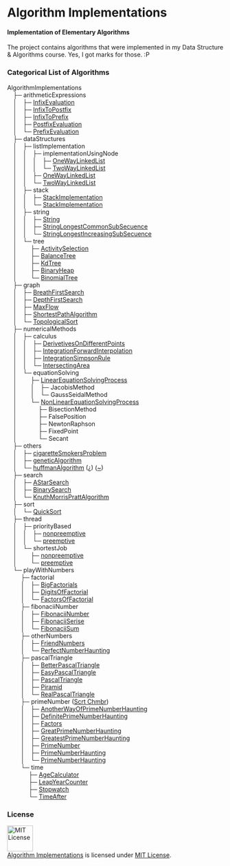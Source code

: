 # Algorithm Implementations
#### Implementation of Elementary Algorithms

The project contains algorithms that were implemented in my Data Structure & Algorithms course. Yes, I got marks for those. :P

### Categorical List of Algorithms

AlgorithmImplementations <br/>
&emsp;├─ arithmeticExpressions <br/>
&emsp;│&emsp;├─ <a href="https://github.com/MinhasKamal/AlgorithmImplementations/tree/master/arithmeticExpressions/infixEvaluation">InfixEvaluation</a> <br/>
&emsp;│&emsp;├─ <a href="https://github.com/MinhasKamal/AlgorithmImplementations/tree/master/arithmeticExpressions/infixToPostfix">InfixToPostfix</a> <br/>
&emsp;│&emsp;├─ <a href="https://github.com/MinhasKamal/AlgorithmImplementations/tree/master/arithmeticExpressions/infixToPrefix">InfixToPrefix</a> <br/>
&emsp;│&emsp;├─ <a href="https://github.com/MinhasKamal/AlgorithmImplementations/tree/master/arithmeticExpressions/postfixEvaluation">PostfixEvaluation</a> <br/>
&emsp;│&emsp;└─ <a href="https://github.com/MinhasKamal/AlgorithmImplementations/tree/master/arithmeticExpressions/prefixEvaluation">PrefixEvaluation</a> <br/>
&emsp;├─ dataStructures <br/>
&emsp;│&emsp;├─ listImplementation <br/>
&emsp;│&emsp;│&emsp;├─ implementationUsingNode <br/>
&emsp;│&emsp;│&emsp;│&emsp;├─ <a href="https://github.com/MinhasKamal/AlgorithmImplementations/blob/master/dataStructures/listImplementation/implementationUsingNode/OneWayLinkedList.cpp">OneWayLinkedList</a> <br/>
&emsp;│&emsp;│&emsp;│&emsp;└─ <a href="https://github.com/MinhasKamal/AlgorithmImplementations/blob/master/dataStructures/listImplementation/implementationUsingNode/TwoWayLinkedList.cpp">TwoWayLinkedList</a> <br/>
&emsp;│&emsp;│&emsp;├─ <a href="https://github.com/MinhasKamal/AlgorithmImplementations/blob/master/dataStructures/listImplementation/OneWayLinkedList.cpp">OneWayLinkedList</a> <br/>
&emsp;│&emsp;│&emsp;└─ <a href="https://github.com/MinhasKamal/AlgorithmImplementations/blob/master/dataStructures/listImplementation/TwoWayLinkedList.cpp">TwoWayLinkedList</a> <br/>
&emsp;│&emsp;├─ stack <br/>
&emsp;│&emsp;│&emsp;├─ <a href="https://github.com/MinhasKamal/AlgorithmImplementations/blob/master/dataStructures/stack/StackImplementation.asm">StackImplementation</a> <br/>
&emsp;│&emsp;│&emsp;└─ <a href="https://github.com/MinhasKamal/AlgorithmImplementations/blob/master/dataStructures/stack/StackImplementation.c">StackImplementation</a> <br/>
&emsp;│&emsp;├─ string <br/>
&emsp;│&emsp;│&emsp;├─ <a href="https://github.com/MinhasKamal/AlgorithmImplementations/blob/master/dataStructures/string/String.c">String</a> <br/>
&emsp;│&emsp;│&emsp;├─ <a href="https://github.com/MinhasKamal/AlgorithmImplementations/blob/master/dataStructures/string/StringLongestCommonSubSecuence.cpp">StringLongestCommonSubSecuence</a> <br/>
&emsp;│&emsp;│&emsp;└─ <a href="https://github.com/MinhasKamal/AlgorithmImplementations/blob/master/dataStructures/string/StringLongestIncreasingSubSecuence.cpp">StringLongestIncreasingSubSecuence</a> <br/>
&emsp;│&emsp;└─ tree <br/>
&emsp;│&emsp; &emsp;├─ <a href="https://github.com/MinhasKamal/AlgorithmImplementations/tree/master/dataStructures/tree/activitySelection">ActivitySelection</a> <br/>
&emsp;│&emsp; &emsp;├─ <a href="https://github.com/MinhasKamal/AlgorithmImplementations/tree/master/dataStructures/tree/balanceTree">BalanceTree</a> <br/>
&emsp;│&emsp; &emsp;├─ <a href="https://github.com/MinhasKamal/AlgorithmImplementations/tree/master/dataStructures/tree/kdTree">KdTree</a> <br/>
&emsp;│&emsp; &emsp;├─ <a href="https://github.com/MinhasKamal/AlgorithmImplementations/blob/master/dataStructures/tree/BinaryHeap.cpp">BinaryHeap</a> <br/>
&emsp;│&emsp; &emsp;└─ <a href="https://github.com/MinhasKamal/AlgorithmImplementations/blob/master/dataStructures/tree/BinomialTree.cpp">BinomialTree</a> <br/>
&emsp;├─ graph <br/>
&emsp;│&emsp;├─ <a href="https://github.com/MinhasKamal/AlgorithmImplementations/tree/master/graph/breathFirstSearch">BreathFirstSearch</a> <br/>
&emsp;│&emsp;├─ <a href="https://github.com/MinhasKamal/AlgorithmImplementations/tree/master/graph/depthFirstSearch">DepthFirstSearch</a> <br/>
&emsp;│&emsp;├─ <a href="https://github.com/MinhasKamal/AlgorithmImplementations/tree/master/graph/maxFlow">MaxFlow</a> <br/>
&emsp;│&emsp;├─ <a href="https://github.com/MinhasKamal/AlgorithmImplementations/tree/master/graph/shortestPathAlgorithm">ShortestPathAlgorithm</a> <br/>
&emsp;│&emsp;└─ <a href="https://github.com/MinhasKamal/AlgorithmImplementations/tree/master/graph/topologicalSort">TopologicalSort</a> <br/>
&emsp;├─ numericalMethods <br/>
&emsp;│&emsp;├─ calculus <br/>
&emsp;│&emsp;│&emsp;├─ <a href="https://github.com/MinhasKamal/AlgorithmImplementations/blob/master/numericalMethods/calculus/DerivetivesOnDifferentPoints.c">DerivetivesOnDifferentPoints</a> <br/>
&emsp;│&emsp;│&emsp;├─ <a href="https://github.com/MinhasKamal/AlgorithmImplementations/blob/master/numericalMethods/calculus/IntegrationForwardInterpolation.c">IntegrationForwardInterpolation</a> <br/>
&emsp;│&emsp;│&emsp;├─ <a href="https://github.com/MinhasKamal/AlgorithmImplementations/blob/master/numericalMethods/calculus/IntegrationSimpsonRule.c">IntegrationSimpsonRule</a> <br/>
&emsp;│&emsp;│&emsp;└─ <a href="https://github.com/MinhasKamal/AlgorithmImplementations/blob/master/numericalMethods/calculus/IntersectingArea.c">IntersectingArea</a> <br/>
&emsp;│&emsp;└─ equationSolving <br/>
&emsp;│&emsp; &emsp;├─ <a href="https://github.com/MinhasKamal/AlgorithmImplementations/blob/master/numericalMethods/equationSolving/LinearEquationSolvingProcess.c">LinearEquationSolvingProcess</a> <br/>
&emsp;│&emsp; &emsp;│&emsp;├─ JacobisMethod <br/>
&emsp;│&emsp; &emsp;│&emsp;└─ GaussSeidalMethod <br/>
&emsp;│&emsp; &emsp;└─ <a href="https://github.com/MinhasKamal/AlgorithmImplementations/blob/master/numericalMethods/equationSolving/NonLinearEquationSolvingProcess.c">NonLinearEquationSolvingProcess</a> <br/>
&emsp;│&emsp; &emsp; &emsp;├─ BisectionMethod <br/>
&emsp;│&emsp; &emsp; &emsp;├─ FalsePosition <br/>
&emsp;│&emsp; &emsp; &emsp;├─ NewtonRaphson <br/>
&emsp;│&emsp; &emsp; &emsp;├─ FixedPoint <br/>
&emsp;│&emsp; &emsp; &emsp;└─ Secant <br/>
&emsp;├─ others <br/>
&emsp;│&emsp;├─ <a href="https://github.com/MinhasKamal/AlgorithmImplementations/tree/master/others/cigaretteSmokersProblem">cigaretteSmokersProblem</a> <br/>
&emsp;│&emsp;├─ <a href="https://github.com/MinhasKamal/AlgorithmImplementations/tree/master/others/geneticAlgorithm">geneticAlgorithm</a> <br/>
&emsp;│&emsp;└─ <a href="https://github.com/MinhasKamal/AlgorithmImplementations/tree/master/others/huffmanAlgorithm">huffmanAlgorithm</a> (<a href="https://github.com/MinhasKamal/FileSqueezer">¿</a>) (<a href="https://www.quora.com/What-is-the-coolest-thing-you-have-ever-created-alone-as-a-programmer/answer/Minhas-Kamal?srid=u2HNX">~</a>) <br/>
&emsp;├─ search <br/>
&emsp;│&emsp;├─ <a href="https://github.com/MinhasKamal/AlgorithmImplementations/tree/master/search/aStarSearch">AStarSearch</a> <br/>
&emsp;│&emsp;├─ <a href="https://github.com/MinhasKamal/AlgorithmImplementations/tree/master/search/binarySearch">BinarySearch</a> <br/>
&emsp;│&emsp;└─ <a href="https://github.com/MinhasKamal/AlgorithmImplementations/tree/master/search/knuthMorrisPrattAlgorithm">KnuthMorrisPrattAlgorithm</a> <br/>
&emsp;├─ sort <br/>
&emsp;│&emsp;└─ <a href="https://github.com/MinhasKamal/AlgorithmImplementations/tree/master/sort/quickSort">QuickSort</a> <br/>
&emsp;├─ thread <br/>
&emsp;│&emsp;├─ priorityBased</a> <br/>
&emsp;│&emsp;│&emsp;├─ <a href="https://github.com/MinhasKamal/AlgorithmImplementations/tree/master/thread/priorityBased/nonpremitive">nonpreemptive</a> <br/>
&emsp;│&emsp;│&emsp;└─ <a href="https://github.com/MinhasKamal/AlgorithmImplementations/tree/master/thread/priorityBased/premitive">preemptive</a> <br/>
&emsp;│&emsp;└─ shortestJob <br/>
&emsp;│&emsp; &emsp;├─ <a href="https://github.com/MinhasKamal/AlgorithmImplementations/tree/master/thread/shortestJob/nonpremitive">nonpreemptive</a> <br/>
&emsp;│&emsp; &emsp;└─ <a href="https://github.com/MinhasKamal/AlgorithmImplementations/tree/master/thread/shortestJob/premitive">preemptive</a> <br/>
&emsp;└─ playWithNumbers <br/>
&emsp; &emsp;├─ factorial <br/>
&emsp; &emsp;│&emsp;├─ <a href="https://github.com/MinhasKamal/AlgorithmImplementations/blob/master/playWithNumbers/factorial/BigFactorials.c">BigFactorials</a> <br/>
&emsp; &emsp;│&emsp;├─ <a href="https://github.com/MinhasKamal/AlgorithmImplementations/blob/master/playWithNumbers/factorial/DigitsOfFactorial.c">DigitsOfFactorial</a> <br/>
&emsp; &emsp;│&emsp;└─ <a href="https://github.com/MinhasKamal/AlgorithmImplementations/blob/master/playWithNumbers/factorial/FactorsOfFactorial.c">FactorsOfFactorial</a> <br/>
&emsp; &emsp;├─ fibonaciiNumber <br/>
&emsp; &emsp;│&emsp;├─ <a href="https://github.com/MinhasKamal/AlgorithmImplementations/blob/master/playWithNumbers/fibonaciiNumber/FibonaciiNumber.c">FibonaciiNumber</a> <br/>
&emsp; &emsp;│&emsp;├─ <a href="https://github.com/MinhasKamal/AlgorithmImplementations/blob/master/playWithNumbers/fibonaciiNumber/FibonaciiSerise.c">FibonaciiSerise</a> <br/>
&emsp; &emsp;│&emsp;└─ <a href="https://github.com/MinhasKamal/AlgorithmImplementations/blob/master/playWithNumbers/fibonaciiNumber/FibonaciiSum.c">FibonaciiSum</a> <br/>
&emsp; &emsp;├─ otherNumbers <br/>
&emsp; &emsp;│&emsp;├─ <a href="https://github.com/MinhasKamal/AlgorithmImplementations/blob/master/playWithNumbers/otherNumbers/FriendNumbers.c">FriendNumbers</a> <br/>
&emsp; &emsp;│&emsp;└─ <a href="https://github.com/MinhasKamal/AlgorithmImplementations/blob/master/playWithNumbers/otherNumbers/PerfectNumberHaunting.c">PerfectNumberHaunting</a> <br/>
&emsp; &emsp;├─ pascalTriangle <br/>
&emsp; &emsp;│&emsp;├─ <a href="https://github.com/MinhasKamal/AlgorithmImplementations/blob/master/playWithNumbers/pascalTriangle/BetterPascalTriangle.c">BetterPascalTriangle</a> <br/>
&emsp; &emsp;│&emsp;├─ <a href="https://github.com/MinhasKamal/AlgorithmImplementations/blob/master/playWithNumbers/pascalTriangle/EasyPascalTriangle.c">EasyPascalTriangle</a> <br/>
&emsp; &emsp;│&emsp;├─ <a href="https://github.com/MinhasKamal/AlgorithmImplementations/blob/master/playWithNumbers/pascalTriangle/PascalTriangle.c">PascalTriangle</a> <br/>
&emsp; &emsp;│&emsp;├─ <a href="https://github.com/MinhasKamal/AlgorithmImplementations/blob/master/playWithNumbers/pascalTriangle/Piramid.c">Piramid</a> <br/>
&emsp; &emsp;│&emsp;└─ <a href="https://github.com/MinhasKamal/AlgorithmImplementations/blob/master/playWithNumbers/pascalTriangle/RealPascalTriangle.c">RealPascalTriangle</a> <br/>
&emsp; &emsp;├─ primeNumber (<a href="https://github.com/MinhasKamal/ProgrammerTransformation">Scrt Chmbr</a>) <br/>
&emsp; &emsp;│&emsp;├─ <a href="https://github.com/MinhasKamal/AlgorithmImplementations/blob/master/playWithNumbers/primeNumber/AnotherWayOfPrimeNumberHaunting.c">AnotherWayOfPrimeNumberHaunting</a> <br/>
&emsp; &emsp;│&emsp;├─ <a href="https://github.com/MinhasKamal/AlgorithmImplementations/blob/master/playWithNumbers/primeNumber/DefinitePrimeNumberHaunting.c">DefinitePrimeNumberHaunting</a> <br/>
&emsp; &emsp;│&emsp;├─ <a href="https://github.com/MinhasKamal/AlgorithmImplementations/blob/master/playWithNumbers/primeNumber/Factors.c">Factors</a> <br/>
&emsp; &emsp;│&emsp;├─ <a href="https://github.com/MinhasKamal/AlgorithmImplementations/blob/master/playWithNumbers/primeNumber/GreatPrimeNumberHaunting.c">GreatPrimeNumberHaunting</a> <br/>
&emsp; &emsp;│&emsp;├─ <a href="https://github.com/MinhasKamal/AlgorithmImplementations/blob/master/playWithNumbers/primeNumber/GreatestPrimeNumberHaunting.c">GreatestPrimeNumberHaunting</a> <br/>
&emsp; &emsp;│&emsp;├─ <a href="https://github.com/MinhasKamal/AlgorithmImplementations/blob/master/playWithNumbers/primeNumber/PrimeNumber.c">PrimeNumber</a> <br/>
&emsp; &emsp;│&emsp;├─ <a href="https://github.com/MinhasKamal/AlgorithmImplementations/blob/master/playWithNumbers/primeNumber/PrimeNumberHaunting.asm">PrimeNumberHaunting</a> <br/>
&emsp; &emsp;│&emsp;└─ <a href="https://github.com/MinhasKamal/AlgorithmImplementations/blob/master/playWithNumbers/primeNumber/PrimeNumberHaunting.c">PrimeNumberHaunting</a> <br/>
&emsp; &emsp;└─ time <br/>
&emsp; &emsp; &emsp;├─ <a href="https://github.com/MinhasKamal/AlgorithmImplementations/blob/master/playWithNumbers/time/AgeCalculator.c">AgeCalculator</a> <br/>
&emsp; &emsp; &emsp;├─ <a href="https://github.com/MinhasKamal/AlgorithmImplementations/blob/master/playWithNumbers/time/LeapYearCounter.c">LeapYearCounter</a> <br/>
&emsp; &emsp; &emsp;├─ <a href="https://github.com/MinhasKamal/AlgorithmImplementations/blob/master/playWithNumbers/time/Stopwatch.c">Stopwatch</a> <br/>
&emsp; &emsp; &emsp;└─ <a href="https://github.com/MinhasKamal/AlgorithmImplementations/blob/master/playWithNumbers/time/TimeAfter.c">TimeAfter</a> <br/>


### License
<a rel="license" href="https://opensource.org/licenses/MIT"><img alt="MIT License" src="https://cloud.githubusercontent.com/assets/5456665/18950087/fbe0681a-865f-11e6-9552-e59d038d5913.png" width="60em" height=auto/></a><br/><a href="https://github.com/MinhasKamal/AlgorithmImplementations">Algorithm Implementations</a> is licensed under <a rel="license" href="https://opensource.org/licenses/MIT">MIT License</a>.

